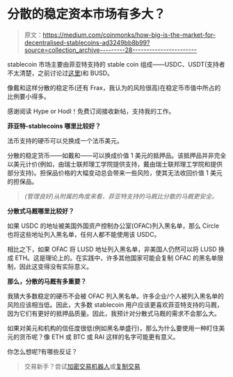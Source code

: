 # 分散的稳定资本市场有多大？

> 原文：<https://medium.com/coinmonks/how-big-is-the-market-for-decentralised-stablecoins-ad3249bb8b99?source=collection_archive---------28----------------------->

stablecoin 市场主要由菲亚特支持的 stable coin 组成——USDC、USDT(支持者不太清楚，之前讨论过[这里](https://pinotio.com/p/what-is-the-safest-dollar-backed))和 BUSD。

像戴和这样分散的稳定币(还有 Frax，我认为的风险很高)在稳定币市值中所占的比例要小得多。

感谢阅读 Hype or Hodl！免费订阅接收新帖，支持我的工作。

**菲亚特-stablecoins 哪里比较好？**

法币支持的硬币可以兑换成一个法币美元。

分散的稳定货币——如戴和——可以换成价值 1 美元的抵押品。该抵押品并非完全以美元计价(例如，由瑞士联邦理工学院提供支持，戴由瑞士联邦理工学院和提供部分支持)。担保品价格的大幅变动总会带来一些风险，使其无法收回价值 1 美元的担保品。

> *(管理良好)从附属的角度来看，菲亚特支持的马厩比分散的马厩更安全。*

**分散式马厩哪里比较好？**

如果 USDC 的地址被美国外国资产控制办公室(OFAC)列入黑名单，那么 Circle 也将这些地址列入黑名单，任何人都不能使用该 USDC。

相比之下，如果 OFAC 将 LUSD 地址列入黑名单，非美国人仍然可以将 LUSD 换成 ETH。这是理论上的。在实践中，许多其他国家可能会复制 OFAC 的黑名单限制，因此这变得没有实际意义。

**那么，分散的马厩有多重要？**

我猜大多数稳定的硬币不会被 OFAC 列入黑名单。许多企业/个人被列入黑名单的风险应该相当低。因此，大多数 stablecoin 用户应该更喜欢菲亚特支持的马厩，因为它们有更好的抵押品质量。因此，我预计对分散式马厩的需求不会那么大。

如果对美元和机构的信任度很低(例如黑名单盛行)，那么为什么要使用一种盯住美元的货币呢？像 ETH 或 BTC 或 RAI 这样的名字可能更有意义。

你怎么想呢?有哪些反证？

> 交易新手？尝试[加密交易机器人](/coinmonks/crypto-trading-bot-c2ffce8acb2a)或[复制交易](/coinmonks/top-10-crypto-copy-trading-platforms-for-beginners-d0c37c7d698c)